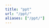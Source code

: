 ```yaml
---
title: "ppt"
url: "/ppt/"
aliases: ["/ppt/"]
---
```

<!DOCTYPE html>
<html>
<head>
    <title>Redirecting...</title>
    <script>
        // Base de redirección (Hugging Face o cualquier servidor)
        const newBaseUrl = "https://huggingface.co/datasets/isp-uv-es/Web_site_legacy/resolve/main/courses/ppt";

        // Obtener la ruta actual
        const currentPath = window.location.pathname;

        // Verifica si la ruta contiene "/ppt/"
        if (currentPath.startsWith("/ppt/")) {
            // Extrae todo lo que venga después de "/ppt/"
            const subPath = currentPath.replace("/ppt/", "");

            // Construye la nueva URL de redirección
            const redirectUrl = newBaseUrl + "/" + subPath;

            // Redirige a la nueva URL
            window.location.href = redirectUrl;
        } else {
            // Si no está en "/ppt/", mostrar un mensaje 404
            document.write("<h1>Page Not Found</h1>");
        }
    </script>
</head>
<body>
    <p>Redirecting...</p>
</body>
</html>
